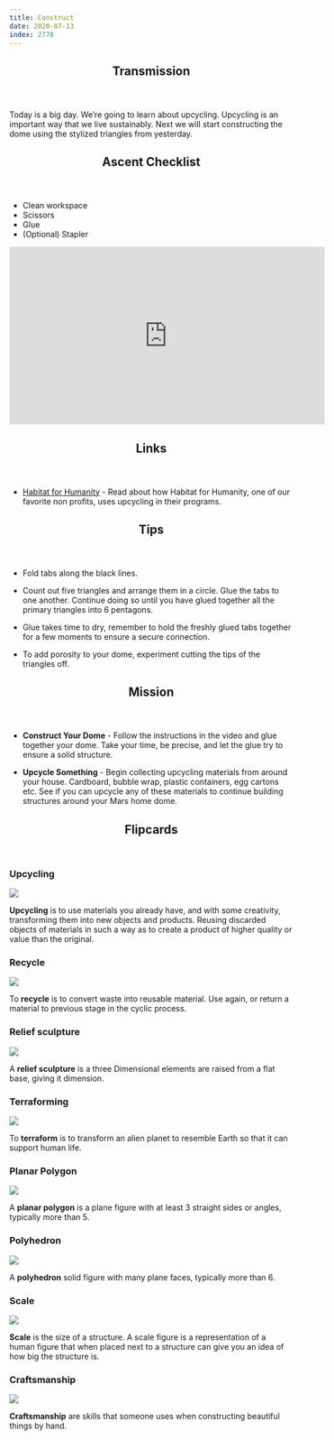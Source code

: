 ```yaml
---
title: Construct
date: 2020-07-13
index: 2778
---
```


<section class="class-transmission">
        <header>
                <h2>Transmission</h2>
        </header>
        <p>Today is a big day. We’re going to learn about upcycling. Upcycling is an important way that we live sustainably. Next we will start constructing the dome using the stylized triangles from yesterday.</p>
</section>
<section class="class-ascent_checklist">
        <header>
                <h2>Ascent Checklist</h2>
        </header>
        <ul>
                <li data-icon="✨">Clean workspace</li>
                <li data-icon="✂️">Scissors</li>
                <li data-icon="📎">Glue</li>
                <li data-icon="➕">(Optional) Stapler</li>
        </ul>
</section>
<section class="video">
        <iframe width="560" height="315" src="https://www.youtube.com/embed/_uQ8w-WXPQs" frameborder="0" allow="accelerometer; autoplay; encrypted-media; gyroscope; picture-in-picture" allowfullscreen></iframe>
</section>
<section class="class-links">
        <header>
                <h2>Links</h2>
        </header>
        <ul>
                <li data-icon="🌎"><a href="https://www.habitat.org/stories/what-is-upcycling " target="_blank">Habitat for Humanity</a> - Read about how Habitat for Humanity, one of our favorite non profits, uses upcycling in their programs.</li>
        </ul>
</section>
<section class="class-tips">
        <header>
                <h2>Tips</h2>
        </header>
        <ul>
                <li data-icon="📌">
                        <p>Fold tabs along the black lines.</p>
                </li>
                <li data-icon="📌">
                        <p>Count out five triangles and arrange them in a circle. Glue the tabs to one another. Continue doing so until you have glued together all the primary triangles into  6 pentagons.</p>
                </li>
                <li data-icon="📌">
                        <p>Glue takes time to dry, remember to hold the freshly glued tabs together for a few moments to ensure a secure connection.</p>
                </li>
                <li data-icon="📌">
                        <p>To add porosity to your dome, experiment cutting the tips of the triangles off.</p>
                </li>
        </ul>
</section><!-- end class-tips-->
<section class="class-mission">
        <header>
                <h2>Mission</h2>
        </header>
        <ul>
                <li data-icon="📎🔺">
                        <p><strong>Construct Your Dome</strong> - Follow the instructions in the video and glue together your dome. Take your time, be precise, and let the glue try to ensure a solid structure. </p>
                </li>
                <li data-icon="📦">
                        <p><strong>Upcycle Something</strong> -  Begin collecting upcycling materials from around your house. Cardboard, bubble wrap, plastic containers, egg cartons etc. See if you can upcycle any of these materials to continue building structures around your Mars home dome.</p>
                </li>
        </ul>
</section><!-- end class-mission -->
 <section class="class-keywords">
        <header>
                <h2>Flipcards</h2>
        </header>
        <div class="card">
                <div class="card-front">
                        <h3>Upcycling</h3>
                        <div class="image-container">
                                <img src="/img/light_sculpture/keywords/upcycling.jpg">
                        </div>
                </div>
                <div class="card-back">
                        <p><strong>Upcycling</strong> is to use materials you already have, and with some creativity, transforming them into new objects and products. Reusing discarded objects of materials in such a way as to create a product of higher quality or value than the original.</p>
                </div>
        </div><!-- card -->
        <div class="card">
                <div class="card-front">
                        <h3>Recycle</h3>
                        <div class="image-container">
                                <img src="/img/light_sculpture/keywords/recycle.jpg">
                        </div>
                </div>
                <div class="card-back">
                        <p>To <strong>recycle</strong> is to convert waste into reusable material. Use again, or return a material to previous stage in the cyclic process.</p>
                </div>
        </div><!-- card -->
        <div class="card">
                <div class="card-front">
                        <h3>Relief sculpture</h3>
                        <div class="image-container">
                                <img src="/img/light_sculpture/keywords/relief_sculpture.jpg">
                        </div>
                </div>
                <div class="card-back">
                        <p>A <strong>relief sculpture</strong> is a three Dimensional elements are raised from a flat base, giving it dimension.</p>
                </div>
        </div><!-- card -->
        <div class="card">
                <div class="card-front">
                        <h3>Terraforming</h3>
                        <div class="image-container">
                                <img src="/img/light_sculpture/keywords/terraforming.jpg">
                        </div>
                </div>
                <div class="card-back">
                        <p>To <strong>terraform</strong> is to transform an alien planet to resemble Earth so that it can support human life.</p>
                </div>
        </div><!-- card -->
        <div class="card">
                <div class="card-front">
                        <h3>Planar Polygon</h3>
                        <div class="image-container">
                                <img src="/img/light_sculpture/keywords/planar_polygon.jpg">
                        </div>
                </div>
                <div class="card-back">
                        <p>A <strong>planar polygon</strong> is a plane figure with  at least 3 straight sides or angles, typically more than 5.</p>
                </div>
        </div><!-- card -->
        <div class="card">
                <div class="card-front">
                        <h3>Polyhedron</h3>
                        <div class="image-container">
                                <img src="/img/light_sculpture/keywords/polyhedron.jpg">
                        </div>
                </div>
                <div class="card-back">
                        <p>A <strong>polyhedron</strong> solid figure with many plane faces, typically more than 6.</p>
                </div>
        </div><!-- card -->
        <div class="card">
                <div class="card-front">
                        <h3>Scale</h3>
                        <div class="image-container">
                                <img src="/img/light_sculpture/keywords/scale.jpg">
                        </div>
                </div>
                <div class="card-back">
                        <p><strong>Scale</strong> is the size of a structure. A scale figure is a representation of a human figure that when placed next to a structure can give you an idea of how big the structure is.</p>
                </div>
        </div><!-- card -->
        <div class="card">
                <div class="card-front">
                        <h3>Craftsmanship</h3>
                        <div class="image-container">
                                <img src="/img/light_sculpture/keywords/craftsmanship.jpg">
                        </div>
                </div>
                <div class="card-back">
                        <p><strong>Craftsmanship</strong> are skills that someone uses when constructing beautiful things by hand.</p>
                </div>
        </div><!-- card -->
</section><!-- end class-keywords -->
